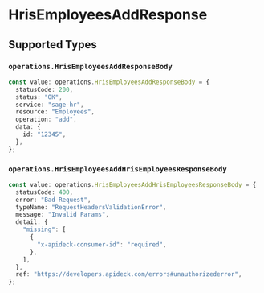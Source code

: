 # HrisEmployeesAddResponse


## Supported Types

### `operations.HrisEmployeesAddResponseBody`

```typescript
const value: operations.HrisEmployeesAddResponseBody = {
  statusCode: 200,
  status: "OK",
  service: "sage-hr",
  resource: "Employees",
  operation: "add",
  data: {
    id: "12345",
  },
};
```

### `operations.HrisEmployeesAddHrisEmployeesResponseBody`

```typescript
const value: operations.HrisEmployeesAddHrisEmployeesResponseBody = {
  statusCode: 400,
  error: "Bad Request",
  typeName: "RequestHeadersValidationError",
  message: "Invalid Params",
  detail: {
    "missing": [
      {
        "x-apideck-consumer-id": "required",
      },
    ],
  },
  ref: "https://developers.apideck.com/errors#unauthorizederror",
};
```

